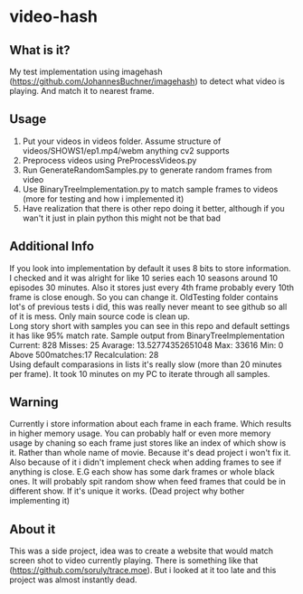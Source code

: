 # video-hash

## What is it?
My test implementation using imagehash (https://github.com/JohannesBuchner/imagehash) to detect what video is playing. And match it to nearest frame.

## Usage
1. Put your videos in videos folder. Assume structure of videos/SHOWS1/ep1.mp4/webm anything cv2 supports
2. Preprocess videos using PreProcessVideos.py
3. Run GenerateRandomSamples.py to generate random frames from video
4. Use BinaryTreeImplementation.py to match sample frames to videos (more for testing and how i implemented it)
4. Have realization that there is other repo doing it better, although if you wan't it just in plain python this might not be that bad


## Additional Info
If you look into implementation by default it uses 8 bits to store information. I checked and it was alright for like 10 series each 10 seasons around 10 episodes 30 minutes. 
Also it stores just every 4th frame probably every 10th frame is close enough. So you can change it. OldTesting folder contains lot's of previous tests i did, this was really never meant to see github so all of it is mess. Only main source code is clean up.
<br />
Long story short with samples you can see in this repo and default settings it has like 95% match rate.
Sample output from BinaryTreeImplementation
<br />
Current:  828  Misses:  25 Avarage:  13.52774352651048  Max:  33616  Min:  0  Above 500matches:17  Recalculation:  28
<br /> 
Using default comparasions in lists it's really slow (more than 20 minutes per frame). It took 10 minutes on my PC to iterate through all samples.


## Warning
Currently i store information about each frame in each frame. Which results in higher memory usage. You can probably half or even more memory usage by chaning so each frame just stores like an index of which show is it. Rather than whole name of movie.
Because it's dead project i won't fix it. Also because of it i didn't implement check when adding frames to see if anything is close. E.G each show has some dark frames or whole black ones. It will probably spit random show when feed frames that could be in different show. If it's unique it works. (Dead project why bother implementing it)
## About it
This was a side project, idea was to create a website that would match screen shot to video currently playing.
There is something like that (https://github.com/soruly/trace.moe). But i looked at it too late and this project was almost instantly dead. 